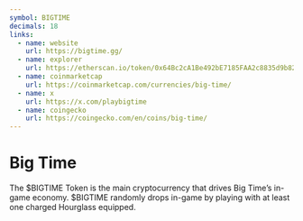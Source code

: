 ```yaml
---
symbol: BIGTIME
decimals: 18
links:
  - name: website
    url: https://bigtime.gg/
  - name: explorer
    url: https://etherscan.io/token/0x64Bc2cA1Be492bE7185FAA2c8835d9b824c8a194
  - name: coinmarketcap
    url: https://coinmarketcap.com/currencies/big-time/
  - name: x
    url: https://x.com/playbigtime
  - name: coingecko
    url: https://coingecko.com/en/coins/big-time/
---
```


# Big Time

The $BIGTIME Token is the main cryptocurrency that drives Big Time’s in-game economy. $BIGTIME randomly drops in-game by playing with at least one charged Hourglass equipped.
